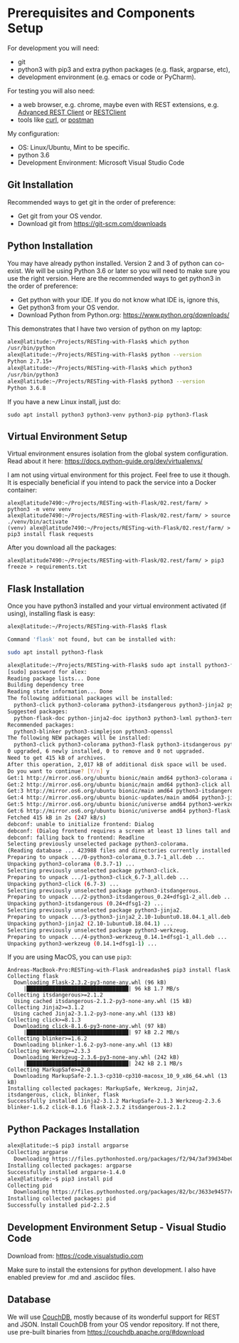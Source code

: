 # Prerequisites and Components Setup

For development you will need:

* git
* python3 with pip3 and extra python packages (e.g. flask, argparse, etc),
* development environment (e.g. emacs or code or PyCharm).

For testing you will also need:

* a web browser, e.g. chrome, maybe even with REST extensions, e.g.
[Advanced REST Client](https://chrome.google.com/webstore/detail/advanced-rest-client/hgmloofddffdnphfgcellkdfbfbjeloo?hl=en-US)
or [RESTClient](https://addons.mozilla.org/en-US/firefox/addon/restclient/)
* tools like [curl](https://www.tecmint.com/linux-curl-command-examples/),
or [postman](https://www.getpostman.com/)

My configuration:

* OS: Linux/Ubuntu, Mint to be specific.
* python 3.6
* Development Environment: Microsoft Visual Studio Code

## Git Installation

Recommended ways to get git in the order of preference:

* Get git from your OS vendor.
* Download git from https://git-scm.com/downloads

## Python Installation

You may have already python installed.  Version 2 and 3 of python can co-exist.
We will be using Python 3.6 or later so you will need to make sure you use the
right version. Here are the recommended ways to get python3 in the order of
preference:

* Get python with your IDE.  If you do not know what IDE is, ignore this,
* Get python3 from your OS vendor.
* Download Python from Python.org: https://www.python.org/downloads/

This demonstrates that I have two version of python on my laptop:

```bash
alex@latitude:~/Projects/RESTing-with-Flask$ which python
/usr/bin/python
alex@latitude:~/Projects/RESTing-with-Flask$ python --version
Python 2.7.15+
alex@latitude:~/Projects/RESTing-with-Flask$ which python3
/usr/bin/python3
alex@latitude:~/Projects/RESTing-with-Flask$ python3 --version
Python 3.6.8
```

If you have a new Linux install, just do:

```
sudo apt install python3 python3-venv python3-pip python3-flask
```

## Virtual Environment Setup

Virtual environment ensures isolation from the global system configuration.
Read about it here: https://docs.python-guide.org/dev/virtualenvs/

I am not using virtual environment for this project.
Feel free to use it though.
It is especially beneficial if you intend to pack the service into a Docker container:

```
alex@latitude7490:~/Projects/RESTing-with-Flask/02.rest/farm/ > python3 -m venv venv
alex@latitude7490:~/Projects/RESTing-with-Flask/02.rest/farm/ > source ./venv/bin/activate
(venv) alex@latitude7490:~/Projects/RESTing-with-Flask/02.rest/farm/ > pip3 install flask requests
```

After you download all the packages:

```
alex@latitude7490:~/Projects/RESTing-with-Flask/02.rest/farm/ > pip3 freeze > requirements.txt
```

## Flask Installation

Once you have python3 installed and your virtual environment activated (if using), installing flask is easy:

```bash
alex@latitude:~/Projects/RESTing-with-Flask$ flask

Command 'flask' not found, but can be installed with:

sudo apt install python3-flask

alex@latitude:~/Projects/RESTing-with-Flask$ sudo apt install python3-flask
[sudo] password for alex:
Reading package lists... Done
Building dependency tree
Reading state information... Done
The following additional packages will be installed:
  python3-click python3-colorama python3-itsdangerous python3-jinja2 python3-werkzeug
Suggested packages:
  python-flask-doc python-jinja2-doc ipython3 python3-lxml python3-termcolor python3-watchdog python-werkzeug-doc
Recommended packages:
  python3-blinker python3-simplejson python3-openssl
The following NEW packages will be installed:
  python3-click python3-colorama python3-flask python3-itsdangerous python3-jinja2 python3-werkzeug
0 upgraded, 6 newly installed, 0 to remove and 0 not upgraded.
Need to get 415 kB of archives.
After this operation, 2,017 kB of additional disk space will be used.
Do you want to continue? [Y/n] y
Get:1 http://mirror.os6.org/ubuntu bionic/main amd64 python3-colorama all 0.3.7-1 [14.9 kB]
Get:2 http://mirror.os6.org/ubuntu bionic/main amd64 python3-click all 6.7-3 [56.5 kB]
Get:3 http://mirror.os6.org/ubuntu bionic/main amd64 python3-itsdangerous all 0.24+dfsg1-2 [12.0 kB]
Get:4 http://mirror.os6.org/ubuntu bionic-updates/main amd64 python3-jinja2 all 2.10-1ubuntu0.18.04.1 [95.4 kB]
Get:5 http://mirror.os6.org/ubuntu bionic/universe amd64 python3-werkzeug all 0.14.1+dfsg1-1 [174 kB]
Get:6 http://mirror.os6.org/ubuntu bionic/universe amd64 python3-flask all 0.12.2-3 [62.3 kB]
Fetched 415 kB in 2s (247 kB/s)
debconf: unable to initialize frontend: Dialog
debconf: (Dialog frontend requires a screen at least 13 lines tall and 31 columns wide.)
debconf: falling back to frontend: Readline
Selecting previously unselected package python3-colorama.
(Reading database ... 423988 files and directories currently installed.)
Preparing to unpack .../0-python3-colorama_0.3.7-1_all.deb ...
Unpacking python3-colorama (0.3.7-1) ...
Selecting previously unselected package python3-click.
Preparing to unpack .../1-python3-click_6.7-3_all.deb ...
Unpacking python3-click (6.7-3) ...
Selecting previously unselected package python3-itsdangerous.
Preparing to unpack .../2-python3-itsdangerous_0.24+dfsg1-2_all.deb ...
Unpacking python3-itsdangerous (0.24+dfsg1-2) ...
Selecting previously unselected package python3-jinja2.
Preparing to unpack .../3-python3-jinja2_2.10-1ubuntu0.18.04.1_all.deb ...
Unpacking python3-jinja2 (2.10-1ubuntu0.18.04.1) ...
Selecting previously unselected package python3-werkzeug.
Preparing to unpack .../4-python3-werkzeug_0.14.1+dfsg1-1_all.deb ...
Unpacking python3-werkzeug (0.14.1+dfsg1-1) ...
```

If you are using MacOS, you can use `pip3`:
```
Andreas-MacBook-Pro:RESTing-with-Flask andreadashe$ pip3 install flask
Collecting flask
  Downloading Flask-2.3.2-py3-none-any.whl (96 kB)
     |████████████████████████████████| 96 kB 1.7 MB/s 
Collecting itsdangerous>=2.1.2
  Using cached itsdangerous-2.1.2-py3-none-any.whl (15 kB)
Collecting Jinja2>=3.1.2
  Using cached Jinja2-3.1.2-py3-none-any.whl (133 kB)
Collecting click>=8.1.3
  Downloading click-8.1.6-py3-none-any.whl (97 kB)
     |████████████████████████████████| 97 kB 2.2 MB/s 
Collecting blinker>=1.6.2
  Downloading blinker-1.6.2-py3-none-any.whl (13 kB)
Collecting Werkzeug>=2.3.3
  Downloading Werkzeug-2.3.6-py3-none-any.whl (242 kB)
     |████████████████████████████████| 242 kB 2.1 MB/s 
Collecting MarkupSafe>=2.0
  Downloading MarkupSafe-2.1.3-cp310-cp310-macosx_10_9_x86_64.whl (13 kB)
Installing collected packages: MarkupSafe, Werkzeug, Jinja2, itsdangerous, click, blinker, flask
Successfully installed Jinja2-3.1.2 MarkupSafe-2.1.3 Werkzeug-2.3.6 blinker-1.6.2 click-8.1.6 flask-2.3.2 itsdangerous-2.1.2
```

## Python Packages Installation

```bash
alex@latitude:~$ pip3 install argparse
Collecting argparse
  Downloading https://files.pythonhosted.org/packages/f2/94/3af39d34be01a24a6e65433d19e107099374224905f1e0cc6bbe1fd22a2f/argparse-1.4.0-py2.py3-none-any.whl
Installing collected packages: argparse
Successfully installed argparse-1.4.0
alex@latitude:~$ pip3 install pid
Collecting pid
  Downloading https://files.pythonhosted.org/packages/82/bc/3633e94577c0f64864684be5a73251f194fd8673fb7c1f095597ef34dbc2/pid-2.2.5-py2.py3-none-any.whl
Installing collected packages: pid
Successfully installed pid-2.2.5
```

## Development Environment Setup - Visual Studio Code

Download from: https://code.visualstudio.com

Make sure to install the extensions for python development.  I also have
enabled preview for .md and .asciidoc files.

## Database

We will use [CouchDB](https://couchdb.apache.org), mostly because of its
wonderful support for REST and JSON. Install CouchDB from your OS vendor
repository.  If not there, use pre-built binaries from
https://couchdb.apache.org/#download
